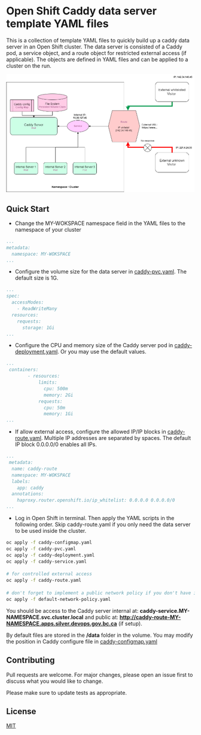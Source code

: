 # Open Shift Caddy data server template YAML files


This is a collection of template YAML files to quickly build up a caddy data server in an Open Shift cluster. The data server is consisted of a Caddy pod, a service object, and a route object for restricted external access (if applicable). The objects are defined in YAML files and can be applied to a cluster on the run.

![architect design](caddy.drawio.png)
 
## Quick Start

* Change the MY-WOKSPACE namespace field in the YAML files to the namespace of your cluster


```yaml
...
metadata:
  namespace: MY-WOKSPACE
...
```

* Configure the volume size for the data server in [caddy-pvc.yaml](caddy-pvc.yaml). The default size is 1G.
```yaml
...
spec:
  accessModes:
    - ReadWriteMany
  resources:
    requests:
      storage: 1Gi
...
```
* Configure the CPU and memory size of the Caddy server pod in [caddy-deployment.yaml](caddy-deployment.yaml). Or you may use the default values.
```yaml
...
 containers:
        - resources:
            limits:
              cpu: 500m
              memory: 2Gi
            requests:
              cpu: 50m
              memory: 1Gi
...
```
* If allow external access, configure the allowed IP/IP blocks in [caddy-route.yaml](caddy-route.yaml). Multiple IP addresses are separated by spaces. The default IP block 0.0.0.0/0 enables all IPs.
```yaml
...
 metadata:
  name: caddy-route
  namespace: MY-WOKSPACE
  labels:
    app: caddy
  annotations:
    haproxy.router.openshift.io/ip_whitelist: 0.0.0.0 0.0.0.0/0
...
```

* Log in Open Shift in terminal. Then apply the YAML scripts in the following order. Skip caddy-route.yaml if you only need the data server to be used inside the cluster.

```bash
oc apply -f caddy-configmap.yaml
oc apply -f caddy-pvc.yaml
oc apply -f caddy-deployment.yaml
oc apply -f caddy-service.yaml

# for controlled external access
oc apply -f caddy-route.yaml

# don't forget to implement a public network policy if you don't have it in the cluster
oc apply -f default-network-policy.yaml
```


You should be access to the Caddy server internal at: **caddy-service.MY-NAMESPACE.svc.cluster.local** and public at: **http://caddy-route-MY-NAMESPACE.apps.silver.devops.gov.bc.ca** (if setup).

By default files are stored in the **/data** folder in the volume. You may modify the position in Caddy configure file in [caddy-configmap.yaml](caddy-configmap.yaml)



## Contributing

Pull requests are welcome. For major changes, please open an issue first
to discuss what you would like to change.

Please make sure to update tests as appropriate.

## License

[MIT](https://choosealicense.com/licenses/mit/)